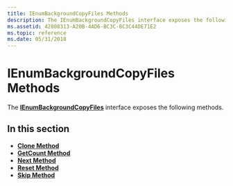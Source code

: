 ```yaml
---
title: IEnumBackgroundCopyFiles Methods
description: The IEnumBackgroundCopyFiles interface exposes the following methods.
ms.assetid: 42808313-A20B-4AD6-BC3C-8C3C44DE71E2
ms.topic: reference
ms.date: 05/31/2018
---
```


# IEnumBackgroundCopyFiles Methods

The [**IEnumBackgroundCopyFiles**](/windows/desktop/api/Bits/nn-bits-ienumbackgroundcopyfiles) interface exposes the following methods.

## In this section

-   [**Clone Method**](/windows/desktop/api/Bits/nf-bits-ienumbackgroundcopyfiles-clone)
-   [**GetCount Method**](/windows/desktop/api/Bits/nf-bits-ienumbackgroundcopyfiles-getcount)
-   [**Next Method**](/windows/desktop/api/Bits/nf-bits-ienumbackgroundcopyfiles-next)
-   [**Reset Method**](/windows/desktop/api/Bits/nf-bits-ienumbackgroundcopyfiles-reset)
-   [**Skip Method**](/windows/desktop/api/Bits/nf-bits-ienumbackgroundcopyfiles-skip)

 

 




